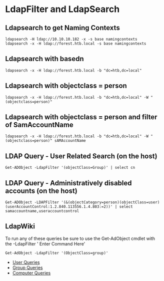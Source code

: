 # LdapFilter and LdapSearch

## Ldapsearch to get Naming Contexts
```
ldapsearch -H ldap://10.10.10.182 -x -s base namingcontexts
ldapsearch -x -H ldap://forest.htb.local -s base namingcontexts
```

## Ldapsearch with basedn
```
ldapsearch -x -H ldap://forest.htb.local -b "dc=htb,dc=local"
```

## Ldapsearch with objectclass = person
```
ldapsearch -x -H ldap://forest.htb.local -b "dc=htb,dc=local" -W "(objectclass=person)"
```

## Ldapsearch with objectclass = person and filter of SamAccountName
```
ldapsearch -x -H ldap://forest.htb.local -b "dc=htb,dc=local" -W "(objectclass=person)" sAMAccountName
```

## LDAP Query - User Related Search (on the host)
```
Get-ADObject -LdapFilter '(objectClass=Group)' | select cn
```

## LDAP Query - Administratively disabled accounts (on the host)
```
Get-ADObject -LDAPFilter '(&(objectCategory=person)(objectClass=user)(userAccountControl:1.2.840.113556.1.4.803:=2))' | select samaccountname,useraccountcontrol
```

## LdapWiki
To run any of these queries be sure to use the Get-AdObject cmdlet with the -LdapFilter ' Enter Command Here'

```
Get-AdObject -LdapFilter '(ObjectClass=group)'
```

- [User Queries](https://ldapwiki.com/wiki/Active%20Directory%20User%20Related%20Searches)
- [Group Queries](https://ldapwiki.com/wiki/Active%20Directory%20Group%20Related%20Searches)
- [Computer Queries](https://ldapwiki.com/wiki/Active%20Directory%20Computer%20Related%20LDAP%20Query)
